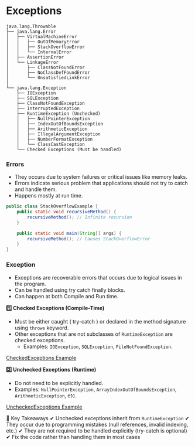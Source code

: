 # Exceptions

```
java.lang.Throwable
├── java.lang.Error
│   ├── VirtualMachineError
│   │   ├── OutOfMemoryError
│   │   ├── StackOverflowError
│   │   └── InternalError
│   ├── AssertionError
│   └── LinkageError
│       ├── ClassNotFoundError
│       ├── NoClassDefFoundError
│       └── UnsatisfiedLinkError
│
└── java.lang.Exception
    ├── IOException
    ├── SQLException
    ├── ClassNotFoundException
    ├── InterruptedException
    ├── RuntimeException (Unchecked)
    │   ├── NullPointerException
    │   ├── IndexOutOfBoundsException
    │   ├── ArithmeticException
    │   ├── IllegalArgumentException
    │   ├── NumberFormatException
    │   └── ClassCastException
    └── Checked Exceptions (Must be handled)
```

### Errors

* They occurs due to system failures or critical issues like memory leaks.
* Errors indicate serious problem that applications should not try to catch and handle them.
* Happens mostly at run time.

```java
public class StackOverflowExample {
    public static void recursiveMethod() {
        recursiveMethod(); // Infinite recursion
    }

    public static void main(String[] args) {
        recursiveMethod(); // Causes StackOverflowError
    }
}
```

### Exception

* Exceptions are recoverable errors that occurs due to logical issues in the program.
* Can be handled using try catch finally blocks.
* Can happen at both Compile and Run time.
  
**1️⃣ Checked Exceptions (Compile-Time)**

* Must be either caught ( try-catch ) or declared in the method signature using `throws` keyword.
* Other exceptions that are not subclasses of `RuntimeException` are checked exceptions.
  * Examples: `IOException`, `SQLException`, `FileNotFoundException`.

[CheckedExceptions Example](./concepts/exceptions/CheckedExceptions.java)

**2️⃣ Unchecked Exceptions (Runtime)**

* Do not need to be explicitly handled.
* Examples: `NullPointerException`, `ArrayIndexOutOfBoundsException`, `ArithmeticException`, etc.

[UncheckedExceptions Example](./concepts/exceptions/UncheckedExceptions.java)

🔹 Key Takeaways
✔ Unchecked exceptions inherit from `RuntimeException`
✔ They occur due to programming mistakes (null references, invalid indexing, etc.)
✔ They are not required to be handled explicitly (try-catch is optional)
✔ Fix the code rather than handling them in most cases
